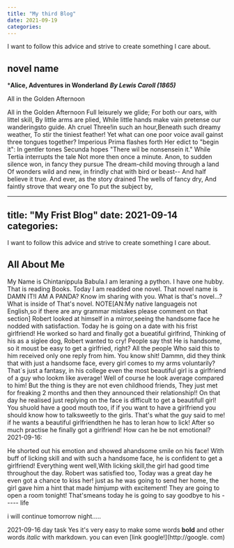 ```yaml
---
title: "My third Blog"
date: 2021-09-19
categories:
---
```


I want to follow this advice and strive to create something I care about.

## novel name
***Alice, Adventures in Wonderland**
***By Lewis Caroll (1865)***

All in the Golden Afternoon

All in the Golden Afternoon
Full leisurely we glide;
For both  our oars, with littel skill,
By little arms are plied,
While little hands make vain pretense our wanderingsto guide.
Ah cruel Three!in such an hour,Beneath such dreamy weather,
To stir the tiniest feather!
Yet what can one poor voice avail
gainst three tongues together?
Imperious Prima flashes forth Her edict to "begin it":
In gentler tones Secunda hopes
"There wil be nonsensein it."
While Tertia interrupts the tale
Not more then once a minute.
Anon, to sudden silence won,
in fancy they pursue
The dream-child moving through a land
Of wonders wild and new, in frindly chat with bird or beast-- And half believe it true.
And ever, as the story drained 
The wells of fancy dry,
And faintly strove that weary one To put the subject by,






---
title: "My Frist Blog"
date: 2021-09-14
categories:
---

I want to follow this advice and strive to create something I care about.

## All About Me

My Name is Chintanippula Babula.I am leraning a python.
I have one hubby. 
That is reading Books. 
Today I am readded one novel.
That novel name is DAMN IT!I AM A PANDA?
Know im sharing with you.
 What is that's novel...?
 What is inside of That's novel.
 NOTE[AN:My native languageis not English,so if there are any grammar mistakes please comment on that section]
 Robert looked at himself in a mirror,seeing the handsome face he nodded with satisfaction.
 Today he is going on a date with his frist girlfriend!
 He worked so hard and finally got a bueatiful girlfrind, Thinking of his as a siglee dog, Robert wanted to cry!
People say thst He is handsome, so it moust be easy to get a girlfried, right?
All the people Who said this to him received only one reply from him.
You know shit!
Dammn, did they think that with just a handsome face, every girl comes to my arms voluntarily?
That`s just a fantasy, in his college even the most beautiful girl is a girlfriend of a guy who lookm like average!
Well of course he look average compared to him!
But the thing is they are not even childhood friends, They just met for freaking 2 months and then they announced their relationship!!
On that day he realised just replying on the face is difficult to get a beautifull girl!
You shuold have a good mouth too, if if you want to have a girlfriend you should know how to talksweetly to the girls.
That's what the guy said to me!
if he wants a beautiful girlfriendthen he has to leran how to lick!
After so much practise he finally got a girlfriend!
How can he be not emotional?
2021-09-16:

He shorted out his emotion and showed ahandsome smile on his face!
With buff of licking skill and with such a handsome face, he is confident to get a girlfriend!
Everything went well,With licking skill,the girl had good time throughout the day.
Robert was satisfied too, Today was a great day he even got a chance to kiss her!
just as he  was going to send her home, the girl gave him a hint that made himjump with excitement!
They are going to open a room tonight!
That'smeans today he is going to say goodbye to his ----- life 

i will continue tomorrow night.....

2021-09-16 day task
Yes it's very easy to make some words **bold** and other words *italic*  with markdown. you can even [link google!](http://google. com)  
